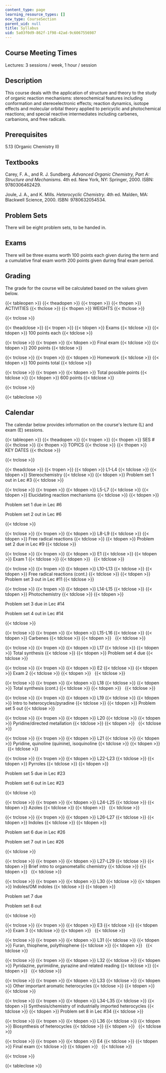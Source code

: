 ```yaml
---
content_type: page
learning_resource_types: []
ocw_type: CourseSection
parent_uid: null
title: Syllabus
uid: 5a03f0d9-862f-1f98-42ad-9c6067556987
---
```


Course Meeting Times
--------------------

Lectures: 3 sessions / week, 1 hour / session

Description
-----------

This course deals with the application of structure and theory to the study of organic reaction mechanisms: stereochemical features including conformation and stereoelectronic effects; reaction dynamics, isotope effects and molecular orbital theory applied to pericyclic and photochemical reactions; and special reactive intermediates including carbenes, carbanions, and free radicals.

Prerequisites
-------------

5.13 (Organic Chemistry II)

Textbooks
---------

Carey, F. A., and R. J. Sundberg. _Advanced Organic Chemistry, Part A: Structure and Mechanisms._ 4th ed. New York, NY: Springer, 2000. ISBN: 9780306462429.

Joule, J. A., and K. Mills. _Heterocyclic Chemistry_. 4th ed. Malden, MA: Blackwell Science, 2000. ISBN: 9780632054534.

Problem Sets
------------

There will be eight problem sets, to be handed in.

Exams
-----

There will be three exams worth 100 points each given during the term and a cumulative final exam worth 200 points given during final exam period.

Grading
-------

The grade for the course will be calculated based on the values given below.

{{< tableopen >}}
{{< theadopen >}}
{{< tropen >}}
{{< thopen >}}
ACTIVITIES
{{< thclose >}}
{{< thopen >}}
WEIGHTS
{{< thclose >}}

{{< trclose >}}

{{< theadclose >}}
{{< tropen >}}
{{< tdopen >}}
Exams
{{< tdclose >}}
{{< tdopen >}}
100 points each
{{< tdclose >}}

{{< trclose >}}
{{< tropen >}}
{{< tdopen >}}
Final exam
{{< tdclose >}}
{{< tdopen >}}
200 points
{{< tdclose >}}

{{< trclose >}}
{{< tropen >}}
{{< tdopen >}}
Homework
{{< tdclose >}}
{{< tdopen >}}
100 points total
{{< tdclose >}}

{{< trclose >}}
{{< tropen >}}
{{< tdopen >}}
Total possible points
{{< tdclose >}}
{{< tdopen >}}
600 points
{{< tdclose >}}

{{< trclose >}}

{{< tableclose >}}

Calendar
--------

The calendar below provides information on the course's lecture (L) and exam (E) sessions.

{{< tableopen >}}
{{< theadopen >}}
{{< tropen >}}
{{< thopen >}}
SES #
{{< thclose >}}
{{< thopen >}}
TOPICS
{{< thclose >}}
{{< thopen >}}
KEY DATES
{{< thclose >}}

{{< trclose >}}

{{< theadclose >}}
{{< tropen >}}
{{< tdopen >}}
L1-L4
{{< tdclose >}}
{{< tdopen >}}
Stereochemistry
{{< tdclose >}}
{{< tdopen >}}
Problem set 1 out in Lec #3
{{< tdclose >}}

{{< trclose >}}
{{< tropen >}}
{{< tdopen >}}
L5-L7
{{< tdclose >}}
{{< tdopen >}}
Elucidating reaction mechanisms
{{< tdclose >}}
{{< tdopen >}}


Problem set 1 due in Lec #6

Problem set 2 out in Lec #6


{{< tdclose >}}

{{< trclose >}}
{{< tropen >}}
{{< tdopen >}}
L8-L9
{{< tdclose >}}
{{< tdopen >}}
Free radical reactions
{{< tdclose >}}
{{< tdopen >}}
Problem set 2 due in Lec #9
{{< tdclose >}}

{{< trclose >}}
{{< tropen >}}
{{< tdopen >}}
E1
{{< tdclose >}}
{{< tdopen >}}
Exam 1
{{< tdclose >}}
{{< tdopen >}}
 
{{< tdclose >}}

{{< trclose >}}
{{< tropen >}}
{{< tdopen >}}
L10-L13
{{< tdclose >}}
{{< tdopen >}}
Free radical reactions (cont.)
{{< tdclose >}}
{{< tdopen >}}
Problem set 3 out in Lec #11
{{< tdclose >}}

{{< trclose >}}
{{< tropen >}}
{{< tdopen >}}
L14-L15
{{< tdclose >}}
{{< tdopen >}}
Photochemistry
{{< tdclose >}}
{{< tdopen >}}


Problem set 3 due in Lec #14

Problem set 4 out in Lec #14


{{< tdclose >}}

{{< trclose >}}
{{< tropen >}}
{{< tdopen >}}
L15-L16
{{< tdclose >}}
{{< tdopen >}}
Carbenes
{{< tdclose >}}
{{< tdopen >}}
 
{{< tdclose >}}

{{< trclose >}}
{{< tropen >}}
{{< tdopen >}}
L17
{{< tdclose >}}
{{< tdopen >}}
Total synthesis
{{< tdclose >}}
{{< tdopen >}}
Problem set 4 due
{{< tdclose >}}

{{< trclose >}}
{{< tropen >}}
{{< tdopen >}}
E2
{{< tdclose >}}
{{< tdopen >}}
Exam 2
{{< tdclose >}}
{{< tdopen >}}
 
{{< tdclose >}}

{{< trclose >}}
{{< tropen >}}
{{< tdopen >}}
L18
{{< tdclose >}}
{{< tdopen >}}
Total synthesis (cont.)
{{< tdclose >}}
{{< tdopen >}}
 
{{< tdclose >}}

{{< trclose >}}
{{< tropen >}}
{{< tdopen >}}
L19
{{< tdclose >}}
{{< tdopen >}}
Intro to heterocycles/pyradine
{{< tdclose >}}
{{< tdopen >}}
Problem set 5 out
{{< tdclose >}}

{{< trclose >}}
{{< tropen >}}
{{< tdopen >}}
L20
{{< tdclose >}}
{{< tdopen >}}
Pyridine/directed metallation
{{< tdclose >}}
{{< tdopen >}}
 
{{< tdclose >}}

{{< trclose >}}
{{< tropen >}}
{{< tdopen >}}
L21
{{< tdclose >}}
{{< tdopen >}}
Pyridine, quinoline (quinine), isoquinoline
{{< tdclose >}}
{{< tdopen >}}
 
{{< tdclose >}}

{{< trclose >}}
{{< tropen >}}
{{< tdopen >}}
L22-L23
{{< tdclose >}}
{{< tdopen >}}
Pyrroles
{{< tdclose >}}
{{< tdopen >}}


Problem set 5 due in Lec #23

Problem set 6 out in Lec #23


{{< tdclose >}}

{{< trclose >}}
{{< tropen >}}
{{< tdopen >}}
L24-L25
{{< tdclose >}}
{{< tdopen >}}
Azoles
{{< tdclose >}}
{{< tdopen >}}
 
{{< tdclose >}}

{{< trclose >}}
{{< tropen >}}
{{< tdopen >}}
L26-L27
{{< tdclose >}}
{{< tdopen >}}
Indoles
{{< tdclose >}}
{{< tdopen >}}


Problem set 6 due in Lec #26

Problem set 7 out in Lec #26


{{< tdclose >}}

{{< trclose >}}
{{< tropen >}}
{{< tdopen >}}
L27-L29
{{< tdclose >}}
{{< tdopen >}}
Brief intro to organometallic chemistry
{{< tdclose >}}
{{< tdopen >}}
 
{{< tdclose >}}

{{< trclose >}}
{{< tropen >}}
{{< tdopen >}}
L30
{{< tdclose >}}
{{< tdopen >}}
Indoles/OM indoles
{{< tdclose >}}
{{< tdopen >}}


Problem set 7 due

Problem set 8 out


{{< tdclose >}}

{{< trclose >}}
{{< tropen >}}
{{< tdopen >}}
E3
{{< tdclose >}}
{{< tdopen >}}
Exam 3
{{< tdclose >}}
{{< tdopen >}}
 
{{< tdclose >}}

{{< trclose >}}
{{< tropen >}}
{{< tdopen >}}
L31
{{< tdclose >}}
{{< tdopen >}}
Furan, thiophene, polythiophene
{{< tdclose >}}
{{< tdopen >}}
 
{{< tdclose >}}

{{< trclose >}}
{{< tropen >}}
{{< tdopen >}}
L32
{{< tdclose >}}
{{< tdopen >}}
Pyridazine, pyrimidine, pyrazine and related reading
{{< tdclose >}}
{{< tdopen >}}
 
{{< tdclose >}}

{{< trclose >}}
{{< tropen >}}
{{< tdopen >}}
L33
{{< tdclose >}}
{{< tdopen >}}
Other important aromatic heterocycles
{{< tdclose >}}
{{< tdopen >}}
 
{{< tdclose >}}

{{< trclose >}}
{{< tropen >}}
{{< tdopen >}}
L34-L35
{{< tdclose >}}
{{< tdopen >}}
Synthesis/chemistry of industrially imported heterocycles
{{< tdclose >}}
{{< tdopen >}}
Problem set 8 in Lec #34
{{< tdclose >}}

{{< trclose >}}
{{< tropen >}}
{{< tdopen >}}
L36
{{< tdclose >}}
{{< tdopen >}}
Biosynthesis of heterocycles
{{< tdclose >}}
{{< tdopen >}}
 
{{< tdclose >}}

{{< trclose >}}
{{< tropen >}}
{{< tdopen >}}
E4
{{< tdclose >}}
{{< tdopen >}}
Final exam
{{< tdclose >}}
{{< tdopen >}}
 
{{< tdclose >}}

{{< trclose >}}

{{< tableclose >}}